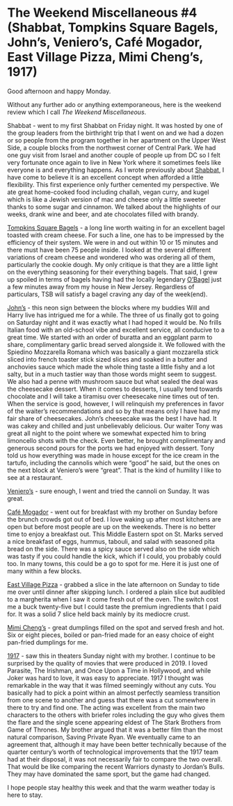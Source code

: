 # The Weekend Miscellaneous #4 (Shabbat, Tompkins Square Bagels, John’s, Veniero’s, Café Mogador, East Village Pizza, Mimi Cheng’s, 1917)

Good afternoon and happy Monday.

Without any further ado or anything extemporaneous, here is the weekend review which I call _The Weekend Miscellaneous_.

Shabbat - went to my first Shabbat on Friday night. It was hosted by one of the group leaders from the birthright trip that I went on and we had a dozen or so people from the program together in her apartment on the Upper West Side, a couple blocks from the northwest corner of Central Park. We had one guy visit from Israel and another couple of people up from DC so I felt very fortunate once again to live in New York where it sometimes feels like everyone is and everything happens. As I wrote previously about [Shabbat](https://blogofjake.com/2019/12/28/shabbat/), I have come to believe it is an excellent concept when afforded a little flexibility. This first experience only further cemented my perspective. We ate great home-cooked food including challah, vegan curry, and kugel which is like a Jewish version of mac and cheese only a little sweeter thanks to some sugar and cinnamon. We talked about the highlights of our weeks, drank wine and beer, and ate chocolates filled with brandy.

[Tompkins Square Bagels](http://tompkinssquarebagels.com) \- a long line worth waiting in for an excellent bagel toasted with cream cheese. For such a line, one has to be impressed by the efficiency of their system. We were in and out within 10 or 15 minutes and there must have been 75 people inside. I looked at the several different variations of cream cheese and wondered who was ordering all of them, particularly the cookie dough. My only critique is that they are a little light on the everything seasoning for their everything bagels. That said, I grew up spoiled in terms of bagels having had the locally legendary [O’Bagel](https://www.obagel.net) just a few minutes away from my house in New Jersey. Regardless of particulars, TSB will satisfy a bagel craving any day of the week(end).

[John’s](https://www.johnsof12thstreet.com) \- this neon sign between the blocks where my buddies Will and Harry live has intrigued me for a while. The three of us finally got to going on Saturday night and it was exactly what I had hoped it would be. No frills Italian food with an old-school vibe and excellent service, all conducive to a great time. We started with an order of buratta and an eggplant parm to share, complimentary garlic bread served alongside it. We followed with the Spiedino Mozzarella Romana which was basically a giant mozzarella stick sliced into french toaster stick sized slices and soaked in a butter and anchovies sauce which made the whole thing taste a little fishy and a lot salty, but in a much tastier way than those words might seem to suggest. We also had a penne with mushroom sauce but what sealed the deal was the cheesecake dessert. When it comes to desserts, I usually tend towards chocolate and I will take a tiramisu over cheesecake nine times out of ten. When the service is good, however, I will relinquish my preferences in favor of the waiter’s recommendations and so by that means only I have had my fair share of cheesecakes. John’s cheesecake was the best I have had. It was cakey and chilled and just unbelievably delicious. Our waiter Tony was great all night to the point where we somewhat expected him to bring limoncello shots with the check. Even better, he brought complimentary and generous second pours for the ports we had enjoyed with dessert. Tony told us how everything was made in house except for the ice cream in the tartufo, including the cannolis which were “good” he said, but the ones on the next block at Veniero’s were “great”. That is the kind of humility I like to see at a restaurant.

[Veniero’s](http://venierosnewyork.com) \- sure enough, I went and tried the cannoli on Sunday. It was great.

[Café Mogador](http://www.cafemogador.com) \- went out for breakfast with my brother on Sunday before the brunch crowds got out of bed. I love waking up after most kitchens are open but before most people are up on the weekends. There is no better time to enjoy a breakfast out. This Middle Eastern spot on St. Marks served a nice breakfast of eggs, hummus, tabouli, and salad with seasoned pita bread on the side. There was a spicy sauce served also on the side which was tasty if you could handle the kick, which if I could, you probably could too. In many towns, this could be a go to spot for me. Here it is just one of many within a few blocks.

[East Village Pizza](http://www.eastvillagepizza.net) \- grabbed a slice in the late afternoon on Sunday to tide me over until dinner after skipping lunch. I ordered a plain slice but audibled to a margherita when I saw it come fresh out of the oven. The switch cost me a buck twenty-five but I could taste the premium ingredients that I paid for. It was a solid 7 slice held back mainly by its mediocre crust.

[Mimi Cheng’s](https://www.mimichengs.com) \- great dumplings filled on the spot and served fresh and hot. Six or eight pieces, boiled or pan-fried made for an easy choice of eight pan-fried dumplings for me.

[1917](https://www.amazon.com/1917-George-MacKay/dp/B082MQMWV7/ref=nodl_) \- saw this in theaters Sunday night with my brother. I continue to be surprised by the quality of movies that were produced in 2019. I loved Parasite, The Irishman, and Once Upon a Time in Hollywood, and while Joker was hard to love, it was easy to appreciate. 1917 I thought was remarkable in the way that it was filmed seemingly without any cuts. You basically had to pick a point within an almost perfectly seamless transition from one scene to another and guess that there was a cut somewhere in there to try and find one. The acting was excellent from the main two characters to the others with briefer roles including the guy who gives them the flare and the single scene appearing eldest of The Stark Brothers from Game of Thrones. My brother argued that it was a better film than the most natural comparison, Saving Private Ryan. We eventually came to an agreement that, although it may have been better technically because of the quarter century’s worth of technological improvements that the 1917 team had at their disposal, it was not necessarily fair to compare the two overall. That would be like comparing the recent Warriors dynasty to Jordan’s Bulls. They may have dominated the same sport, but the game had changed.

I hope people stay healthy this week and that the warm weather today is here to stay.
